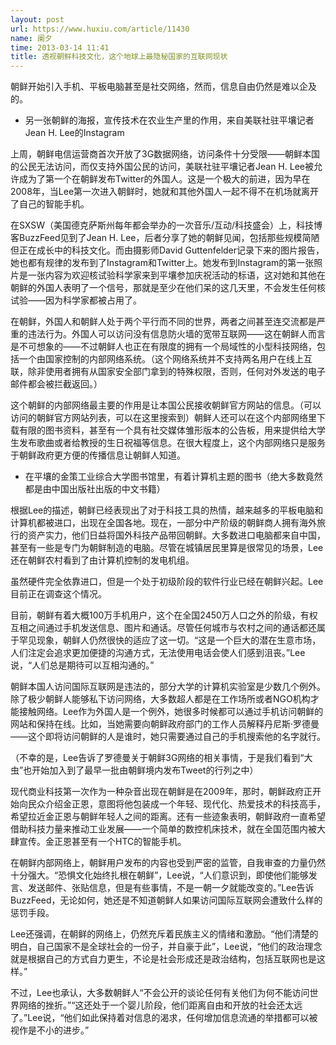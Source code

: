 ```yaml
---
layout: post
url: https://www.huxiu.com/article/11430
name: 阑夕
time: 2013-03-14 11:41
title: 透视朝鲜科技文化，这个地球上最隐秘国家的互联网现状
---
```

朝鲜开始引入手机、平板电脑甚至是社交网络，然而，信息自由仍然是难以企及的。

* 另一张朝鲜的海报，宣传技术在农业生产里的作用，来自美联社驻平壤记者Jean H. Lee的Instagram

上周，朝鲜电信运营商首次开放了3G数据网络，访问条件十分受限——朝鲜本国的公民无法访问，而仅支持外国公民的访问，美联社驻平壤记者Jean H. Lee被允许成为了第一个在朝鲜发布Twitter的外国人。这是一个极大的前进，因为早在2008年，当Lee第一次进入朝鲜时，她就和其他外国人一起不得不在机场就离开了自己的智能手机。

在SXSW（美国德克萨斯州每年都会举办的一次音乐/互动/科技盛会）上，科技博客BuzzFeed见到了Jean H. Lee，后者分享了她的朝鲜见闻，包括那些规模简陋但正在成长中的科技文化。而由摄影师David Guttenfelder记录下来的图片报告，她也都有规律的发布到了Instagram和Twitter上。她发布到Instagram的第一张照片是一张内容为欢迎核试验科学家来到平壤参加庆祝活动的标语，这对她和其他在朝鲜的外国人表明了一个信号，那就是至少在他们呆的这几天里，不会发生任何核试验——因为科学家都被占用了。

在朝鲜，外国人和朝鲜人处于两个平行而不同的世界，两者之间甚至连交流都是严重的违法行为。外国人可以访问没有信息防火墙的宽带互联网——这在朝鲜人而言是不可想象的——不过朝鲜人也正在有限度的拥有一个局域性的小型科技网络，包括一个由国家控制的内部网络系统。（这个网络系统并不支持两名用户在线上互联，除非使用者拥有从国家安全部门拿到的特殊权限，否则，任何对外发送的电子邮件都会被拦截返回。）

这个朝鲜的内部网络最主要的作用是让本国公民接收朝鲜官方网站的信息。（可以访问的朝鲜官方网站列表，可以在这里搜索到）朝鲜人还可以在这个内部网络里下载有限的图书资料，甚至有一个具有社交媒体雏形版本的公告板，用来提供给大学生发布歌曲或者给教授的生日祝福等信息。在很大程度上，这个内部网络只是服务于朝鲜政府更方便的传播信息让朝鲜人知道。

* 在平壤的金策工业综合大学图书馆里，有着计算机主题的图书（绝大多数竟然都是由中国出版社出版的中文书籍）

根据Lee的描述，朝鲜已经表现出了对于科技工具的热情，越来越多的平板电脑和计算机都被进口，出现在全国各地。现在，一部分中产阶级的朝鲜商人拥有海外旅行的资产实力，他们日益将国外科技产品带回朝鲜。大多数进口电脑都来自中国，甚至有一些是专门为朝鲜制造的电脑。尽管在城镇居民里算是很常见的场景，Lee还在朝鲜农村看到了由计算机控制的发电机组。

虽然硬件完全依靠进口，但是一个处于初级阶段的软件行业已经在朝鲜兴起。Lee目前正在调查这个情况。

目前，朝鲜有着大概100万手机用户，这个在全国2450万人口之外的阶级，有权互相之间通过手机发送信息、图片和通话。尽管任何城市与农村之间的通话都还属于罕见现象，朝鲜人仍然很快的适应了这一切。“这是一个巨大的潜在生意市场，人们注定会追求更加便捷的沟通方式，无法使用电话会使人们感到沮丧。”Lee说，“人们总是期待可以互相沟通的。”

朝鲜本国人访问国际互联网是违法的，部分大学的计算机实验室是少数几个例外。除了极少朝鲜人能够私下访问网络，大多数超人都是在工作场所或者NGO机构才能接触网络。Lee作为外国人是一个例外，她很多时候都可以通过手机访问朝鲜的网站和保持在线。比如，当她需要向朝鲜政府部门的工作人员解释丹尼斯·罗德曼——这个即将访问朝鲜的人是谁时，她只需要通过自己的手机搜索他的名字就行。

（不幸的是，Lee告诉了罗德曼关于朝鲜3G网络的相关事情，于是我们看到“大虫”也开始加入到了最早一批由朝鲜境内发布Tweet的行列之中）

现代商业科技第一次作为一种杂音出现在朝鲜是在2009年，那时，朝鲜政府正开始向民众介绍金正恩，意图将他包装成一个年轻、现代化、热爱技术的科技高手，希望拉近金正恩与朝鲜年轻人之间的距离。还有一些迹象表明，朝鲜政府一直希望借助科技力量来推动工业发展——一个简单的数控机床技术，就在全国范围内被大肆宣传。金正恩甚至有一个HTC的智能手机。

在朝鲜内部网络上，朝鲜用户发布的内容也受到严密的监管，自我审查的力量仍然十分强大。“恐惧文化始终扎根在朝鲜”，Lee说，“人们意识到，即使他们能够发言、发送邮件、张贴信息，但是有些事情，不是一朝一夕就能改变的。”Lee告诉BuzzFeed，无论如何，她还是不知道朝鲜人如果访问国际互联网会遭致什么样的惩罚手段。

Lee还强调，在朝鲜的网络上，仍然充斥着民族主义的情绪和激励。“他们清楚的明白，自己国家不是全球社会的一份子，并自豪于此”，Lee说，“他们的政治理念就是根据自己的方式自力更生，不论是社会形成还是政治结构，包括互联网也是这样。”

不过，Lee也承认，大多数朝鲜人“不会公开的谈论任何有关他们为何不能访问世界网络的挫折。”“这还处于一个婴儿阶段，他们距离自由和开放的社会还太远了。”Lee说，“他们如此保持着对信息的渴求，任何增加信息流通的举措都可以被视作是不小的进步。”

